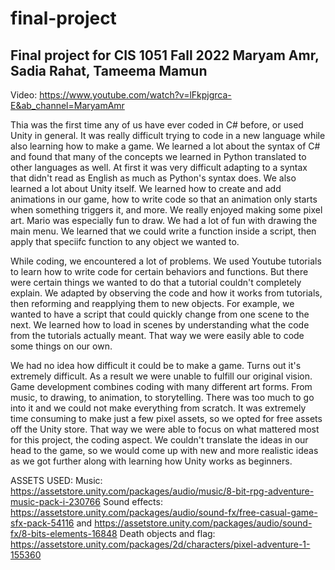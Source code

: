 # final-project
Final project for CIS 1051 Fall 2022
Maryam Amr, Sadia Rahat, Tameema Mamun
------
Video: https://www.youtube.com/watch?v=lFkpjgrca-E&ab_channel=MaryamAmr

Thia was the first time any of us have ever coded in C# before, or used Unity in general. It was really difficult trying to code in a new language while also learning how to make a game. We learned a lot about the syntax of C# and found that many of the concepts we learned in Python translated to other languages as well. At first it was very difficult adapting to a syntax that didn't read as English as much as Python's syntax does. We also learned a lot about Unity itself. We learned how to create and add animations in our game, how to write code so that an animation only starts when something triggers it, and more. We really enjoyed making some pixel art. Mario was especially fun to draw. We had a lot of fun with drawing the main menu. We learned that we could write a function inside a script, then apply that speciifc function to any object we wanted to. 

While coding, we encountered a lot of problems. We used Youtube tutorials to learn how to write code for certain behaviors and functions. But there were certain things we wanted to do that a tutorial couldn't completely explain. We adapted by observing the code and how it works from tutorials, then reforming and reapplying them to new objects. For example, we wanted to have a script that could quickly change from one scene to the next. We learned how to load in scenes by understanding what the code from the tutorials actually meant. That way we were easily able to code some things on our own. 

We had no idea how difficult it could be to make a game. Turns out it's extremely difficult. As a result we were unable to fulfill our original vision. Game development combines coding with many different art forms. From music, to drawing, to animation, to storytelling. There was too much to go into it and we could not make everything from scratch. It was extremely time consuming to make just a few pixel assets, so we opted for free assets off the Unity store. That way we were able to focus on what mattered most for this project, the coding aspect. We couldn't translate the ideas in our head to the game, so we would come up with new and more realistic ideas as we got further along with learning how Unity works as beginners.


ASSETS USED: 
Music: https://assetstore.unity.com/packages/audio/music/8-bit-rpg-adventure-music-pack-i-230766
Sound effects: https://assetstore.unity.com/packages/audio/sound-fx/free-casual-game-sfx-pack-54116 and https://assetstore.unity.com/packages/audio/sound-fx/8-bits-elements-16848
Death objects and flag: https://assetstore.unity.com/packages/2d/characters/pixel-adventure-1-155360
